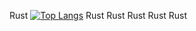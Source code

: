 Rust 
[![Top Langs](https://github-readme-stats.vercel.app/api/top-langs/?username=piedoom&refresh)](https://github.com/piedoom/)
Rust 
Rust 
Rust 
Rust 
Rust 
